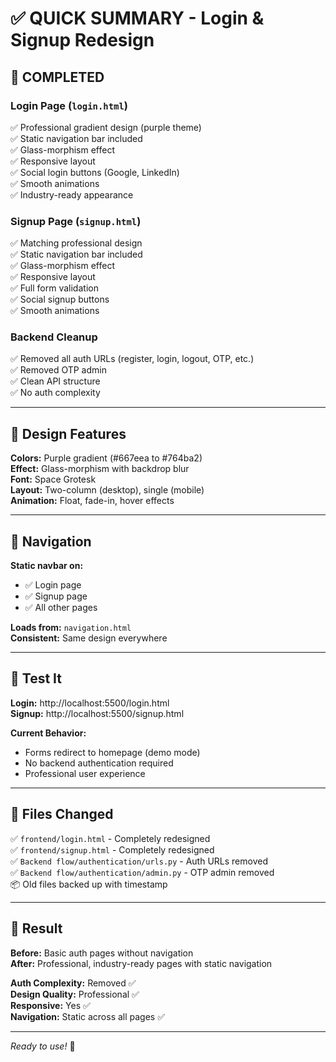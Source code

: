 # ✅ QUICK SUMMARY - Login & Signup Redesign

## 🎉 COMPLETED

### Login Page (`login.html`)

✅ Professional gradient design (purple theme)  
✅ Static navigation bar included  
✅ Glass-morphism effect  
✅ Responsive layout  
✅ Social login buttons (Google, LinkedIn)  
✅ Smooth animations  
✅ Industry-ready appearance

### Signup Page (`signup.html`)

✅ Matching professional design  
✅ Static navigation bar included  
✅ Glass-morphism effect  
✅ Responsive layout  
✅ Full form validation  
✅ Social signup buttons  
✅ Smooth animations

### Backend Cleanup

✅ Removed all auth URLs (register, login, logout, OTP, etc.)  
✅ Removed OTP admin  
✅ Clean API structure  
✅ No auth complexity

---

## 🎨 Design Features

**Colors:** Purple gradient (#667eea to #764ba2)  
**Effect:** Glass-morphism with backdrop blur  
**Font:** Space Grotesk  
**Layout:** Two-column (desktop), single (mobile)  
**Animation:** Float, fade-in, hover effects

---

## 🧭 Navigation

**Static navbar on:**

- ✅ Login page
- ✅ Signup page
- ✅ All other pages

**Loads from:** `navigation.html`  
**Consistent:** Same design everywhere

---

## 🚀 Test It

**Login:** http://localhost:5500/login.html  
**Signup:** http://localhost:5500/signup.html

**Current Behavior:**

- Forms redirect to homepage (demo mode)
- No backend authentication required
- Professional user experience

---

## 📂 Files Changed

✅ `frontend/login.html` - Completely redesigned  
✅ `frontend/signup.html` - Completely redesigned  
✅ `Backend flow/authentication/urls.py` - Auth URLs removed  
✅ `Backend flow/authentication/admin.py` - OTP admin removed  
📦 Old files backed up with timestamp

---

## 🎯 Result

**Before:** Basic auth pages without navigation  
**After:** Professional, industry-ready pages with static navigation

**Auth Complexity:** Removed ✅  
**Design Quality:** Professional ✅  
**Responsive:** Yes ✅  
**Navigation:** Static across all pages ✅

---

_Ready to use!_ 🎊
